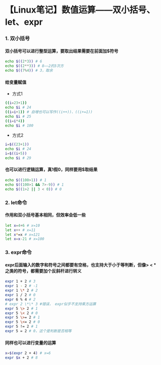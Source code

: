 # 【Linux笔记】数值运算——双小括号、let、expr
### 1. 双小括号
#### 双小括号可以进行整型运算，要取出结果需要在前面加$符号
```bash
echo $((2*3)) # 6
echo $((2**3)) # 8——2的3次方
echo $((7%4)) # 3，取余
```
#### 给变量赋值
- 方式1
```bash
((i=23+1)) 
echo $i # 24
((i=i+1)) # 自增也可以写作((i++))、((i+=1))
echo $i # 25
((i=i*4))
echo $i # 100
```
- 方式2
```bash
i=$((23+1))
echo $i # 24
i=$((i+5))
echo $i # 29
```
#### 也可以进行逻辑运算，真1假0，同样要用$取结果
```bash
echo $((100>1)) # 1
echo $((100>1 && 7>-9)) # 1
echo $((1>2 || 3 < 0)) # 0
```
### 2. let命令
#### 作用和双小括号基本相同，但效率会低一些
```bash
let x=4+6 # x=10
let x++ # x=11
let x*=x # x=121
let x=x-21 # x=100
```
### 3. expr命令 
#### expr后面输入的数字和符号之间都要有空格，也支持大于小于等判断，但像> < * 之类的符号，都需要加个反斜杆进行转义
```bash
expr 1 + 2 # 3
expr 1 - 2 # -1
expr 1 \* 2 # 2
expr 1 / 2 # 0
expr 6 % 4 # 2
# expr 2 \*\* 3 #错误， expr似乎不支持乘方运算
expr 5 \> 2 # 1
expr 5 \< 2 # 0
expr 5 \>= 2 # 1
expr 5 \<= 2 # 0
expr 5 != 2 # 1
expr 5 = 2 # 0，这个是判断是否相等
```

#### 同样也可以进行变量的运算
```bash
x=$(expr 2 + 4) # x=6
expr $x + 2 # 8
```